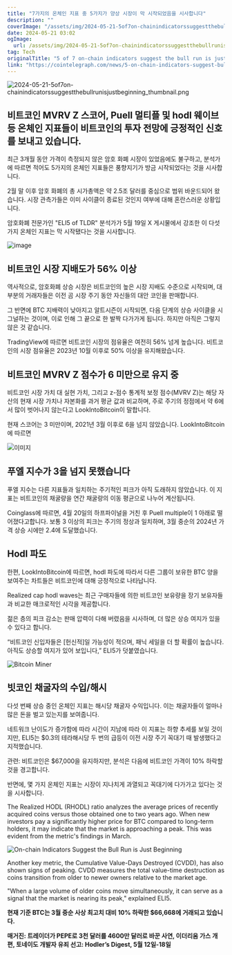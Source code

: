 ```yaml
---
title: "7가지의 온체인 지표 중 5가지가 양상 시장이 막 시작되었음을 시사합니다"
description: ""
coverImage: "/assets/img/2024-05-21-5of7on-chainindicatorssuggestthebullrunisjustbeginning_thumbnail.png"
date: 2024-05-21 03:02
ogImage: 
  url: /assets/img/2024-05-21-5of7on-chainindicatorssuggestthebullrunisjustbeginning_thumbnail.png
tag: Tech
originalTitle: "5 of 7 on-chain indicators suggest the bull run is just beginning"
link: "https://cointelegraph.com/news/5-on-chain-indicators-suggest-bull-run-just-beginning"
---
```



![2024-05-21-5of7on-chainindicatorssuggestthebullrunisjustbeginning_thumbnail.png](/assets/img/2024-05-21-5of7on-chainindicatorssuggestthebullrunisjustbeginning_thumbnail.png)

## 비트코인 MVRV Z 스코어, Puell 멀티플 및 hodl 웨이브 등 온체인 지표들이 비트코인의 투자 전망에 긍정적인 신호를 보내고 있습니다.

최근 3개월 동안 가격이 측정되지 않은 암호 화폐 시장이 있었음에도 불구하고, 분석가에 따르면 적어도 5가지의 온체인 지표들은 풍향지기가 방금 시작되었다는 것을 시사합니다.

2월 말 이후 암호 화폐의 총 시가총액은 약 2.5조 달러를 중심으로 범위 바운드되어 왔습니다. 시장 관측가들은 이미 사이클이 종료된 것인지 여부에 대해 혼란스러운 상황입니다.

<div class="content-ad"></div>

암호화폐 전문가인 "ELI5 of TLDR" 분석가가 5월 19일 X 게시물에서 강조한 이 다섯 가지 온체인 지표는 막 시작됐다는 것을 시사합니다.

![image](/assets/img/2024-05-21-5of7on-chainindicatorssuggestthebullrunisjustbeginning_0.png)

## 비트코인 시장 지배도가 56% 이상

역사적으로, 암호화폐 상승 시장은 비트코인의 높은 시장 지배도 수준으로 시작되며, 대부분의 거래자들은 이전 곰 시장 주기 동안 자신들의 대안 코인을 판매합니다.


<div class="content-ad"></div>

그 반면에 BTC 지배력이 낮아지고 알트시즌이 시작되면, 다음 단계의 상승 사이클을 시그널하는 것이며, 이로 인해 그 끝으로 한 발짝 다가가게 됩니다. 하지만 아직은 그렇지 않은 것 같습니다.

TradingView에 따르면 비트코인 시장의 점유율은 여전히 56% 넘게 높습니다. 비트코인의 시장 점유율은 2023년 10월 이후로 50% 이상을 유지해왔습니다.

## 비트코인 MVRV Z 점수가 6 미만으로 유지 중

비트코인 시장 가치 대 실현 가치, 그리고 z-점수 통계적 보정 점수(MVRV Z)는 해당 자산의 현재 시장 가치나 자본화를 과거 평균 값과 비교하며, 주로 주기의 정점에서 약 6에서 많이 벗어나지 않는다고 LookIntoBitcoin이 말합니다.

<div class="content-ad"></div>

현재 스코어는 3 미만이며, 2021년 3월 이후로 6을 넘지 않았습니다. LookIntoBitcoin에 따르면

![이미지](/assets/img/2024-05-21-5of7on-chainindicatorssuggestthebullrunisjustbeginning_1.png)

## 푸엘 지수가 3을 넘지 못했습니다

푸엘 지수는 다른 지표들과 일치하는 주기적인 피크가 아직 도래하지 않았습니다. 이 지표는 비트코인의 채굴량을 연간 채굴량의 이동 평균으로 나누어 계산됩니다.

<div class="content-ad"></div>

Coinglass에 따르면, 4월 20일의 하프파이널을 거친 후 Puell multiple이 1 아래로 떨어졌다고합니다. 보통 3 이상의 피크는 주기의 정상과 일치하며, 3월 중순의 2024년 가격 상승 시에만 2.4에 도달했습니다.

## Hodl 파도

한편, LookIntoBitcoin에 따르면, hodl 파도에 따라서 다른 그룹이 보유한 BTC 양을 보여주는 차트들은 비트코인에 대해 긍정적으로 나타납니다.

Realized cap hodl waves는 최근 구매자들에 의한 비트코인 보유량을 장기 보유자들과 비교한 매크로적인 시각을 제공합니다.

<div class="content-ad"></div>

젊은 층의 피크 감소는 판매 압력이 다해 버렸음을 시사하며, 더 많은 상승 여지가 있을 수 있다고 합니다.

“비트코인 신입자들은 [헌신적]일 가능성이 적으며, 패닉 세일을 더 할 확률이 높습니다. 아직도 상승할 여지가 있어 보입니다,” ELI5가 덧붙였습니다.

![Bitcoin Miner](/assets/img/2024-05-21-5of7on-chainindicatorssuggestthebullrunisjustbeginning_2.png)

## 빗코인 채굴자의 수입/해시

<div class="content-ad"></div>

다섯 번째 상승 중인 온체인 지표는 해시당 채굴자 수익입니다. 이는 채굴자들이 얼마나 많은 돈을 벌고 있는지를 보여줍니다.

네트워크 난이도가 증가함에 따라 시간이 지남에 따라 이 지표는 하향 추세를 보일 것이지만, ELI5는 $0.3의 테라해시당 두 번의 급등이 이전 시장 주기 꼭대기 때 발생했다고 지적했습니다.

관련: 비트코인은 $67,000을 유지하지만, 분석은 다음에 비트코인 가격이 10% 하락할 것을 경고합니다.

반면에, 몇 가지 온체인 지표는 시장이 지나치게 과열되고 꼭대기에 다가가고 있다는 것을 시사합니다.

<div class="content-ad"></div>

The Realized HODL (RHODL) ratio analyzes the average prices of recently acquired coins versus those obtained one to two years ago. When new investors pay a significantly higher price for BTC compared to long-term holders, it may indicate that the market is approaching a peak. This was evident from the metric's findings in March.

![On-chain Indicators Suggest the Bull Run is Just Beginning](/assets/img/2024-05-21-5of7on-chainindicatorssuggestthebullrunisjustbeginning_3.png)

Another key metric, the Cumulative Value-Days Destroyed (CVDD), has also shown signs of peaking. CVDD measures the total value-time destruction as coins transition from older to newer owners relative to the market age.

"When a large volume of older coins move simultaneously, it can serve as a signal that the market is nearing its peak," explained ELI5.

<div class="content-ad"></div>

**현재 기준 BTC는 3월 중순 사상 최고치 대비 10% 하락한 $66,668에 거래되고 있습니다.**

**매거진: 트레이더가 PEPE로 3천 달러를 4600만 달러로 바꾼 사연, 이더리움 가스 개편, 토네이도 개발자 유죄 선고: Hodler’s Digest, 5월 12일-18일**